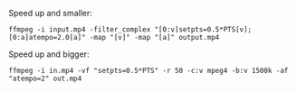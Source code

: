 Speed up and smaller:

`ffmpeg -i input.mp4 -filter_complex "[0:v]setpts=0.5*PTS[v];[0:a]atempo=2.0[a]" -map "[v]" -map "[a]" output.mp4`


Speed up and bigger:

`ffmpeg -i in.mp4 -vf "setpts=0.5*PTS" -r 50 -c:v mpeg4 -b:v 1500k -af "atempo=2" out.mp4`


